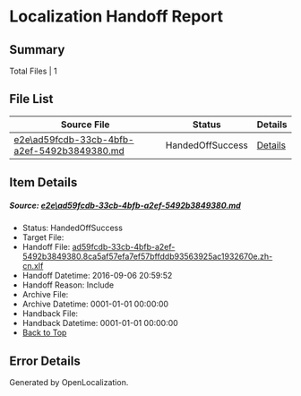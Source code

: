 # <a name='report-top'></a> Localization Handoff Report

## Summary
 Total Files | 1

## File List
 Source File | Status | Details 
 ----------- | ------ | ------- 
 [e2e\ad59fcdb-33cb-4bfb-a2ef-5492b3849380.md](https://github.com/OpenLocalizationTestOrg/ol-test0/blob/ef40b58590a984b9ff0774e8e74dbe8a53be985c/e2e/ad59fcdb-33cb-4bfb-a2ef-5492b3849380.md) | HandedOffSuccess | [Details](#c12cea9d9a78f39669b4bcf0381ea2547fe1a3c46)

## Item Details
##### <a name='c12cea9d9a78f39669b4bcf0381ea2547fe1a3c46'></a> Source: [e2e\ad59fcdb-33cb-4bfb-a2ef-5492b3849380.md](https://github.com/OpenLocalizationTestOrg/ol-test0/blob/ef40b58590a984b9ff0774e8e74dbe8a53be985c/e2e/ad59fcdb-33cb-4bfb-a2ef-5492b3849380.md)
* Status: HandedOffSuccess
* Target File: 
* Handoff File: [ad59fcdb-33cb-4bfb-a2ef-5492b3849380.8ca5af57efa7ef57bffddb93563925ac1932670e.zh-cn.xlf](https://github.com/OpenLocalizationTestOrg/ol-test0-handoff/blob/01c875cc499b1e8319d20aceea8ceecfd5261d87/ol-handoff/OpenLocalizationTestOrg/ol-test0-zhcn/ci/ht/ad59fcdb-33cb-4bfb-a2ef-5492b3849380.8ca5af57efa7ef57bffddb93563925ac1932670e.zh-cn.xlf)
* Handoff Datetime: 2016-09-06 20:59:52
* Handoff Reason: Include
* Archive File: 
* Archive Datetime: 0001-01-01 00:00:00
* Handback File: 
* Handback Datetime: 0001-01-01 00:00:00
* [Back to Top](#report-top)


## Error Details

Generated by OpenLocalization.
